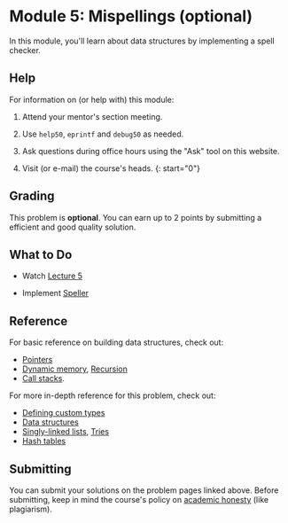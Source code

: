 # Module 5: Mispellings (optional)

In this module, you'll learn about data structures by implementing a spell checker.


## Help

For information on (or help with) this module:

1. Attend your mentor's section meeting.

1. Use `help50`, `eprintf` and `debug50` as needed.

1. Ask questions during office hours using the "Ask" tool on this website.

1. Visit (or e-mail) the course's heads.
{: start="0"}


## Grading

This problem is **optional**. You can earn up to 2 points by submitting a efficient and good quality solution.


## What to Do

- Watch [Lecture 5](/lectures/lecture-5)

- Implement [Speller](/problems/speller)


## Reference

For basic reference on building data structures, check out:

- [Pointers](https://www.youtube.com/embed/XISnO2YhnsY?autoplay=1&rel=0)
- [Dynamic memory](https://www.youtube.com/embed/9uhSYDY4sxA?autoplay=1&rel=0), [Recursion](https://www.youtube.com/embed/mz6tAJMVmfM?autoplay=1&rel=0)
- [Call stacks](https://www.youtube.com/embed/j_oJoK0LoJY?autoplay=1&rel=0).

For more in-depth reference for this problem, check out:

- [Defining custom types](https://www.youtube.com/embed/v7MdPP2fyj4?autoplay=1&rel=0)
- [Data structures](https://www.youtube.com/embed/3uGchQbk7g8?autoplay=1&rel=0)
- [Singly-linked lists](https://www.youtube.com/embed/zQI3FyWm144?autoplay=1&rel=0), [Tries](https://www.youtube.com/embed/MC-iQHFdEDI?autoplay=1&rel=0)
- [Hash tables](https://www.youtube.com/embed/2wyCY1sX9II?autoplay=1&rel=0)


## Submitting

You can submit your solutions on the problem pages linked above. Before submitting, keep in mind the course's policy on [academic honesty](/syllabus#samenwerken-fraude-en-plagiaat) (like plagiarism).

